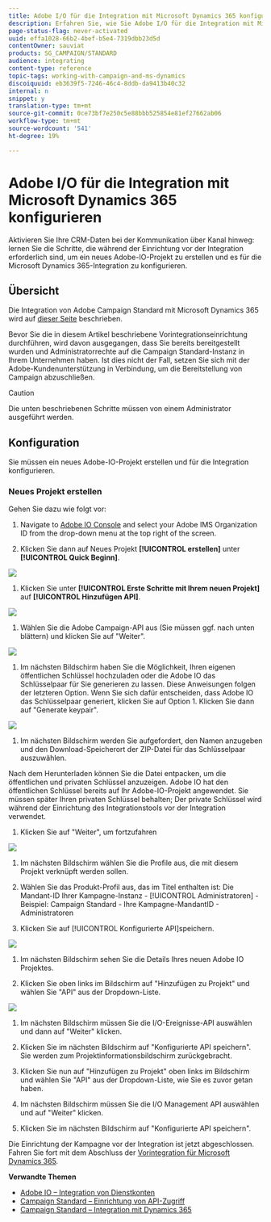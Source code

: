 ```yaml
---
title: Adobe I/O für die Integration mit Microsoft Dynamics 365 konfigurieren
description: Erfahren Sie, wie Sie Adobe I/O für die Integration mit Microsoft Dynamics 365 konfigurieren.
page-status-flag: never-activated
uuid: effa1028-66b2-4bef-b5e4-7319dbb23d5d
contentOwner: sauviat
products: SG_CAMPAIGN/STANDARD
audience: integrating
content-type: reference
topic-tags: working-with-campaign-and-ms-dynamics
discoiquuid: eb3639f5-7246-46c4-8ddb-da9413b40c32
internal: n
snippet: y
translation-type: tm+mt
source-git-commit: 0ce73bf7e250c5e88bbb525854e81ef27662ab06
workflow-type: tm+mt
source-wordcount: '541'
ht-degree: 19%

---
```



# Adobe I/O für die Integration mit Microsoft Dynamics 365 konfigurieren

Aktivieren Sie Ihre CRM-Daten bei der Kommunikation über Kanal hinweg: lernen Sie die Schritte, die während der Einrichtung vor der Integration erforderlich sind, um ein neues Adobe-IO-Projekt zu erstellen und es für die Microsoft Dynamics 365-Integration zu konfigurieren.

## Übersicht

Die Integration von Adobe Campaign Standard mit Microsoft Dynamics 365 wird auf [dieser Seite](../../integrating/using/working-with-campaign-standard-and-microsoft-dynamics-365.md) beschrieben.

Bevor Sie die in diesem Artikel beschriebene Vorintegrationseinrichtung durchführen, wird davon ausgegangen, dass Sie bereits bereitgestellt wurden und Administratorrechte auf die Campaign Standard-Instanz in Ihrem Unternehmen haben.  Ist dies nicht der Fall, setzen Sie sich mit der Adobe-Kundenunterstützung in Verbindung, um die Bereitstellung von Campaign abzuschließen.

>[!CAUTION]
>
>Die unten beschriebenen Schritte müssen von einem Administrator ausgeführt werden.

## Konfiguration 

Sie müssen ein neues Adobe-IO-Projekt erstellen und für die Integration konfigurieren.

### Neues Projekt erstellen

Gehen Sie dazu wie folgt vor:

1. Navigate to [Adobe IO Console](https://console.adobe.io/home#) and select your Adobe IMS Organization ID from the drop-down menu at the top right of the screen.

1. Klicken Sie dann auf Neues Projekt **[!UICONTROL erstellen]** unter **[!UICONTROL Quick Beginn]**.

![](assets/adobeIO1.png)

1. Klicken Sie unter **[!UICONTROL Erste Schritte mit Ihrem neuen Projekt]** auf **[!UICONTROL Hinzufügen API]**.

![](assets/adobeIO2.png)

1. Wählen Sie die Adobe Campaign-API aus (Sie müssen ggf. nach unten blättern) und klicken Sie auf &quot;Weiter&quot;.

![](assets/adobeIO3.png)

1. Im nächsten Bildschirm haben Sie die Möglichkeit, Ihren eigenen öffentlichen Schlüssel hochzuladen oder die Adobe IO das Schlüsselpaar für Sie generieren zu lassen. Diese Anweisungen folgen der letzteren Option. Wenn Sie sich dafür entscheiden, dass Adobe IO das Schlüsselpaar generiert, klicken Sie auf Option 1. Klicken Sie dann auf &quot;Generate keypair&quot;.

![](assets/adobeIO4.png)

1. Im nächsten Bildschirm werden Sie aufgefordert, den Namen anzugeben und den Download-Speicherort der ZIP-Datei für das Schlüsselpaar auszuwählen.

Nach dem Herunterladen können Sie die Datei entpacken, um die öffentlichen und privaten Schlüssel anzuzeigen. Adobe IO hat den öffentlichen Schlüssel bereits auf Ihr Adobe-IO-Projekt angewendet. Sie müssen später Ihren privaten Schlüssel behalten; Der private Schlüssel wird während der Einrichtung des Integrationstools vor der Integration verwendet.

1. Klicken Sie auf &quot;Weiter&quot;, um fortzufahren

![](assets/adobeIO5.png)

1. Im nächsten Bildschirm wählen Sie die Profile aus, die mit diesem Projekt verknüpft werden sollen.

1. Wählen Sie das Produkt-Profil aus, das im Titel enthalten ist: Die Mandant-ID Ihrer Kampagne-Instanz - [!UICONTROL Administratoren] - Beispiel: Campaign Standard - Ihre Kampagne-MandantID - Administratoren

1. Klicken Sie auf [!UICONTROL Konfigurierte API]speichern.

![](assets/adobeIO6.png)

1. Im nächsten Bildschirm sehen Sie die Details Ihres neuen Adobe IO Projektes.

1. Klicken Sie oben links im Bildschirm auf &quot;Hinzufügen zu Projekt&quot; und wählen Sie &quot;API&quot; aus der Dropdown-Liste.

![](assets/adobeIO7.png)

1. Im nächsten Bildschirm müssen Sie die I/O-Ereignisse-API auswählen und dann auf &quot;Weiter&quot; klicken.

1. Klicken Sie im nächsten Bildschirm auf &quot;Konfigurierte API speichern&quot;.  Sie werden zum Projektinformationsbildschirm zurückgebracht.

1. Klicken Sie nun auf &quot;Hinzufügen zu Projekt&quot; oben links im Bildschirm und wählen Sie &quot;API&quot; aus der Dropdown-Liste, wie Sie es zuvor getan haben.

1. Im nächsten Bildschirm müssen Sie die I/O Management API auswählen und auf &quot;Weiter&quot; klicken.

1. Klicken Sie im nächsten Bildschirm auf &quot;Konfigurierte API speichern&quot;.

Die Einrichtung der Kampagne vor der Integration ist jetzt abgeschlossen.  Fahren Sie fort mit dem Abschluss der [Vorintegration für Microsoft Dynamics 365](../../integrating/using/configure-microsoft-dynamics-365-for-campaign-integration.md).

**Verwandte Themen**

* [Adobe IO – Integration von Dienstkonten](https://www.adobe.io/authentication/auth-methods.html#!AdobeDocs/adobeio-auth/master/AuthenticationOverview/ServiceAccountIntegration.md)
* [Campaign Standard – Einrichtung von API-Zugriff](../../api/using/setting-up-api-access.md)
* [Campaign Standard – Integration mit Dynamics 365](../../integrating/using/configure-microsoft-dynamics-365-for-campaign-integration.md)